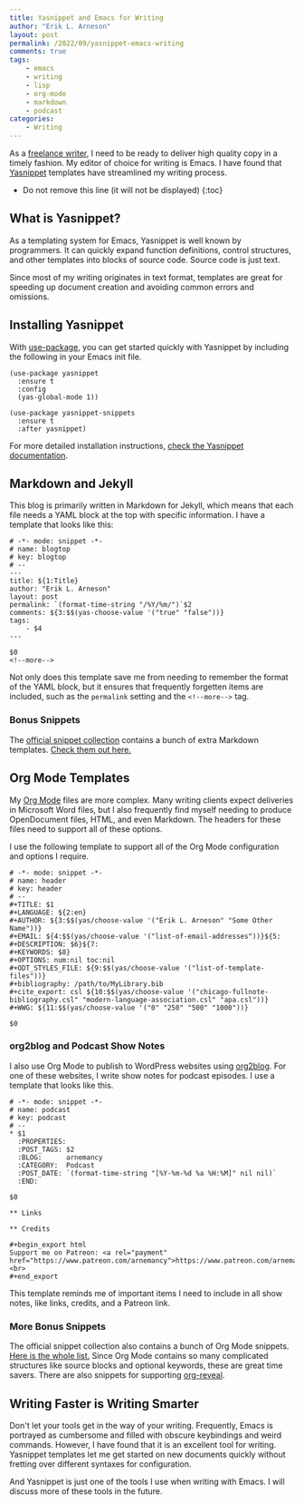 ```yaml
---
title: Yasnippet and Emacs for Writing
author: "Erik L. Arneson"
layout: post
permalink: /2022/09/yasnippet-emacs-writing
comments: true
tags:
    - emacs
    - writing
    - lisp
    - org-mode
    - markdown
    - podcast
categories:
    - Writing
---
```


As a [freelance writer](/writing/), I need to be ready to deliver high quality copy in a timely fashion. My editor of choice for writing is
Emacs. I have found that [Yasnippet](https://github.com/joaotavora/yasnippet) templates have streamlined my writing process.
<!--more-->

* Do not remove this line (it will not be displayed)
{:toc}

## What is Yasnippet?

As a templating system for Emacs, Yasnippet is well known by programmers. It can quickly expand
function definitions, control structures, and other templates into blocks of source code. Source code is just text.

Since most of my writing originates in text format, templates are great for speeding up document
creation and avoiding common errors and omissions.

## Installing Yasnippet

With [use-package](https://github.com/jwiegley/use-package), you can get started quickly with Yasnippet by including the following in your
Emacs init file.

```elisp
(use-package yasnippet
  :ensure t
  :config
  (yas-global-mode 1))

(use-package yasnippet-snippets
  :ensure t
  :after yasnippet)
```

For more detailed installation instructions, [check the Yasnippet documentation](https://joaotavora.github.io/yasnippet/).

## Markdown and Jekyll

This blog is primarily written in Markdown for Jekyll, which means that each file needs a YAML block at the top with specific
information. I have a template that looks like this:

```
# -*- mode: snippet -*-
# name: blogtop
# key: blogtop
# --
---
title: ${1:Title}
author: "Erik L. Arneson"
layout: post
permalink: `(format-time-string "/%Y/%m/")`$2
comments: ${3:$$(yas-choose-value '("true" "false"))}
tags:
    - $4
---

$0
<!--more-->
```

Not only does this template save me from needing to remember the format of the YAML block, but it ensures that frequently forgetten items
are included, such as the `permalink` setting and the `<!--more-->` tag.

### Bonus Snippets

The [official snippet collection](https://github.com/AndreaCrotti/yasnippet-snippets) contains a bunch of extra Markdown templates. 
[Check them out here.](https://github.com/AndreaCrotti/yasnippet-snippets/tree/master/snippets/markdown-mode)

## Org Mode Templates

My [Org Mode](https://orgmode.org/) files are more complex. Many writing clients expect deliveries in Microsoft Word files, but
I also frequently find myself needing to produce OpenDocument files, HTML, and even Markdown. The headers for these files need to support
all of these options.

I use the following template to support all of the Org Mode configuration and options I require.

```
# -*- mode: snippet -*-
# name: header
# key: header
# --
#+TITLE: $1
#+LANGUAGE: ${2:en}
#+AUTHOR: ${3:$$(yas/choose-value '("Erik L. Arneson" "Some Other Name"))}
#+EMAIL: ${4:$$(yas/choose-value '("list-of-email-addresses"))}${5:
#+DESCRIPTION: $6}${7:
#+KEYWORDS: $8}
#+OPTIONS: num:nil toc:nil
#+ODT_STYLES_FILE: ${9:$$(yas/choose-value '("list-of-template-files"))}
#+bibliography: /path/to/MyLibrary.bib
#+cite_export: csl ${10:$$(yas/choose-value '("chicago-fullnote-bibliography.csl" "modern-language-association.csl" "apa.csl"))}
#+WWG: ${11:$$(yas/choose-value '("0" "250" "500" "1000"))}

$0
```

### org2blog and Podcast Show Notes

I also use Org Mode to publish to WordPress websites using [org2blog](https://github.com/org2blog/org2blog). For one of these websites, I
write show notes for podcast episodes. I use a template that looks like this.

```
# -*- mode: snippet -*-
# name: podcast
# key: podcast
# --
* $1
  :PROPERTIES:
  :POST_TAGS: $2
  :BLOG:      arnemancy
  :CATEGORY:  Podcast
  :POST_DATE: `(format-time-string "[%Y-%m-%d %a %H:%M]" nil nil)`
  :END:

$0

** Links

** Credits

#+begin_export html
Support me on Patreon: <a rel="payment" href="https://www.patreon.com/arnemancy">https://www.patreon.com/arnemancy</a><br>
#+end_export
```

This template reminds me of important items I need to include in all show notes, like links, credits, and a Patreon link.

### More Bonus Snippets ###

The official snippet collection also contains a bunch of Org Mode snippets. [Here is the whole
list.](https://github.com/AndreaCrotti/yasnippet-snippets/tree/master/snippets/org-mode) Since Org Mode contains so many complicated
structures like source blocks and optional keywords, these are great time savers. There are also snippets for supporting
[org-reveal](https://github.com/yjwen/org-reveal). 

## Writing Faster is Writing Smarter ##

Don't let your tools get in the way of your writing. Frequently, Emacs is portrayed as cumbersome and filled with obscure keybindings and
weird commands. However, I have found that it is an excellent tool for writing. Yasnippet templates let me get started on new documents
quickly without fretting over different syntaxes for configuration.

And Yasnippet is just one of the tools I use when writing with Emacs. I will discuss more of these tools in the future.

